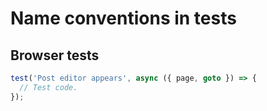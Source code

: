 # Name conventions in tests

## Browser tests

```ts
test('Post editor appears', async ({ page, goto }) => {
  // Test code.
});
```
